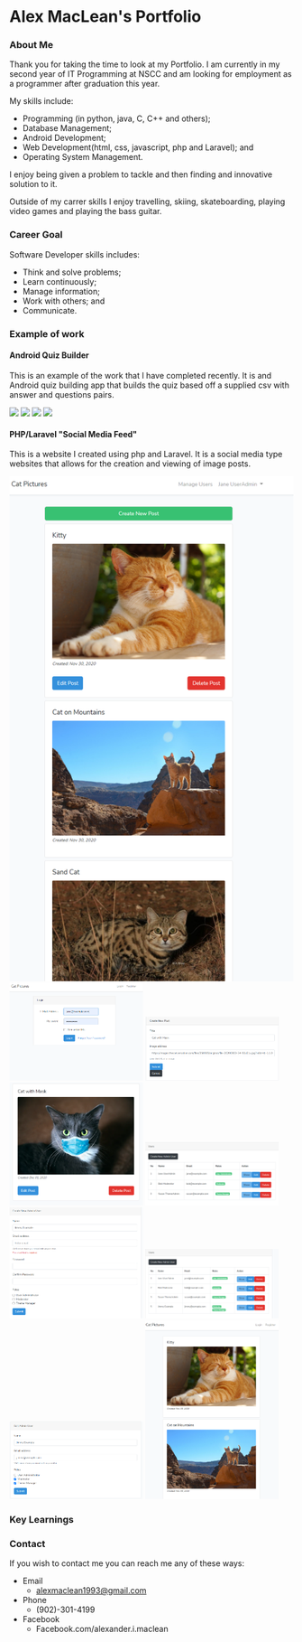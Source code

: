 # Alex MacLean's Portfolio


### About Me

Thank you for taking the time to look at my Portfolio. I am currently in my second year of IT Programming at NSCC and am looking for employment as a programmer after graduation this year. 

My skills include: 
-	Programming (in python, java, C, C++ and others);
-	Database Management;
-	Android Development;
-	Web Development(html, css, javascript, php and Laravel); and
-	Operating System Management.

I enjoy being given a problem to tackle and then finding and innovative solution to it. 

Outside of my carrer skills I enjoy travelling, skiing, skateboarding, playing video games and playing the bass guitar.

### Career Goal

Software Developer skills includes:
-	Think and solve problems;
-	Learn continuously;
-	Manage information;
-	Work with others; and
-	Communicate.

### Example of work

#### Android Quiz Builder

This is an example of the work that I have completed recently. It is and Android quiz building app that builds the quiz based off a supplied csv with answer and questions pairs.

<img src="https://github.com/alexmaclean93/Portfolio/blob/master/Images/C#-game/Game01.png?raw=true" width="44%"></img>
<img src="https://github.com/alexmaclean93/Portfolio/blob/master/Images/C#-game/Game02.png?raw=true" width="44%"></img>
<img src="https://github.com/alexmaclean93/Portfolio/blob/master/Images/C#-game/Game03.png?raw=true" width="44%"></img>
<img src="https://github.com/alexmaclean93/Portfolio/blob/master/Images/C#-game/Game04.png?raw=true" width="44%"></img>

<!--- <img src="https://github.com/alexmaclean93/Portfolio/blob/master/Images/Android/Android-01.png?raw=true" width="30%"></img> 
<img src="https://github.com/alexmaclean93/Portfolio/blob/master/Images/Android/Android-02.png?raw=true" width="30%"></img> 
<img src="https://github.com/alexmaclean93/Portfolio/blob/master/Images/Android/Android-03.png?raw=true" width="30%"></img> 
<img src="https://github.com/alexmaclean93/Portfolio/blob/master/Images/Android/Android-04.png?raw=true" width="30%"></img> 
<img src="https://github.com/alexmaclean93/Portfolio/blob/master/Images/Android/Android-05.png?raw=true" width="30%"></img> 
<img src="https://github.com/alexmaclean93/Portfolio/blob/master/Images/Android/Android-06.png?raw=true" width="30%"></img> --->

#### PHP/Laravel "Social Media Feed"

This is a website I created using php and Laravel. It is a social media type websites that allows for the creation and viewing of image posts.

<img src="https://github.com/alexmaclean93/Portfolio/blob/master/Images/PHP-Laravel/php-02.png?raw=true" width="100%"></img> 
<img src="https://github.com/alexmaclean93/Portfolio/blob/master/Images/PHP-Laravel/php-01.png?raw=true" width="47%"></img> 
<img src="https://github.com/alexmaclean93/Portfolio/blob/master/Images/PHP-Laravel/php-03.png?raw=true" width="47%"></img> 
<img src="https://github.com/alexmaclean93/Portfolio/blob/master/Images/PHP-Laravel/php-04.png?raw=true" width="47%"></img> 
<img src="https://github.com/alexmaclean93/Portfolio/blob/master/Images/PHP-Laravel/php-05.png?raw=true" width="47%"></img> 
<img src="https://github.com/alexmaclean93/Portfolio/blob/master/Images/PHP-Laravel/php-06.png?raw=true" width="47%"></img> 
<img src="https://github.com/alexmaclean93/Portfolio/blob/master/Images/PHP-Laravel/php-07.png?raw=true" width="47%"></img>
<img src="https://github.com/alexmaclean93/Portfolio/blob/master/Images/PHP-Laravel/php-08.png?raw=true" width="47%"></img>
<img src="https://github.com/alexmaclean93/Portfolio/blob/master/Images/PHP-Laravel/php-09.png?raw=true" width="47%"></img>

### Key Learnings



### Contact

If you wish to contact me you can reach me any of these ways:
-	Email
	-	alexmaclean1993@gmail.com
-	Phone
	-	(902)-301-4199
-	Facebook
	-	Facebook.com/alexander.i.maclean
